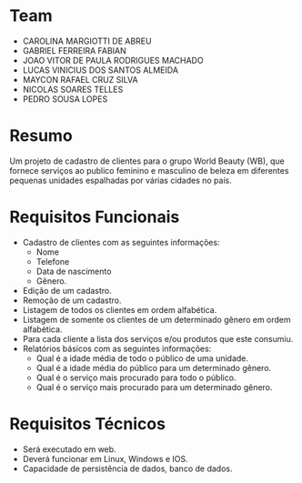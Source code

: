 

# Team #
- CAROLINA MARGIOTTI DE ABREU
- GABRIEL FERREIRA FABIAN
- JOAO VITOR DE PAULA RODRIGUES MACHADO
- LUCAS VINICIUS DOS SANTOS ALMEIDA
- MAYCON RAFAEL CRUZ SILVA
- NICOLAS SOARES TELLES
- PEDRO SOUSA LOPES


# Resumo
Um projeto de cadastro de clientes para o grupo World Beauty (WB), que fornece serviços ao publico feminino e masculino de beleza em diferentes pequenas unidades espalhadas por várias cidades no país.

# Requisitos Funcionais
- Cadastro de clientes com as seguintes informações:
    - Nome
    - Telefone
    - Data de nascimento
    - Gênero.
- Edição de um cadastro.
- Remoção de um cadastro.
- Listagem de todos os clientes em ordem alfabética.
- Listagem de somente os clientes de um determinado gênero em ordem alfabética.
- Para cada cliente a lista dos serviços e/ou produtos que este consumiu.
- Relatórios básicos com as seguintes informações:
    - Qual é a idade média de todo o público de uma unidade.
    - Qual é a idade média do público para um determinado gênero.
    - Qual é o serviço mais procurado para todo o público.
    - Qual é o serviço mais procurado para um determinado gênero.

# Requisitos Técnicos
- Será executado em web.
- Deverá funcionar em Linux, Windows e IOS.
- Capacidade de persistência de dados, banco de dados.
